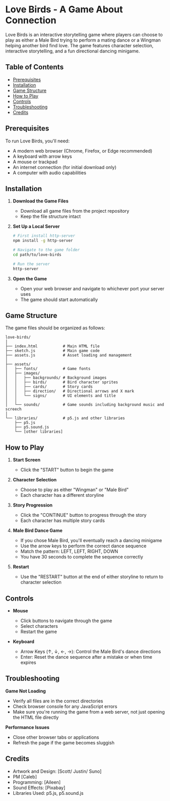 # Love Birds - A Game About Connection

Love Birds is an interactive storytelling game where players can choose to play as either a Male Bird trying to perform a mating dance or a Wingman helping another bird find love. The game features character selection, interactive storytelling, and a fun directional dancing minigame.

## Table of Contents
- [Prerequisites](#prerequisites)
- [Installation](#installation)
- [Game Structure](#game-structure)
- [How to Play](#how-to-play)
- [Controls](#controls)
- [Troubleshooting](#troubleshooting)
- [Credits](#credits)

## Prerequisites

To run Love Birds, you'll need:

- A modern web browser (Chrome, Firefox, or Edge recommended)
- A keyboard with arrow keys
- A mouse or trackpad
- An internet connection (for initial download only)
- A computer with audio capabilities

## Installation

1. **Download the Game Files**
   - Download all game files from the project repository
   - Keep the file structure intact

2. **Set Up a Local Server** 
   

   ```bash
   # First install http-server
   npm install -g http-server

   # Navigate to the game folder
   cd path/to/love-birds

   # Run the server
   http-server
   ```

3. **Open the Game**
   - Open your web browser and navigate to whichever port your server uses
   - The game should start automatically

## Game Structure

The game files should be organized as follows:

```
love-birds/
│
├── index.html           # Main HTML file
├── sketch.js            # Main game code
├── assets.js            # Asset loading and management
│
├── assets/
│   ├── fonts/           # Game fonts
│   ├── images/
│   │   ├── backgrounds/ # Background images
│   │   ├── birds/       # Bird character sprites
│   │   ├── cards/       # Story cards
│   │   ├── direction/   # Directional arrows and X mark
│   │   └── signs/       # UI elements and title
│   │
│   └── sounds/          # Game sounds including background music and screech
│
└── libraries/           # p5.js and other libraries
    ├── p5.js
    ├── p5.sound.js
    └── [other libraries]
```

## How to Play

1. **Start Screen**
   - Click the "START" button to begin the game

2. **Character Selection**
   - Choose to play as either "Wingman" or "Male Bird"
   - Each character has a different storyline

3. **Story Progression**
   - Click the "CONTINUE" button to progress through the story
   - Each character has multiple story cards

4. **Male Bird Dance Game**
   - If you chose Male Bird, you'll eventually reach a dancing minigame
   - Use the arrow keys to perform the correct dance sequence
   - Match the pattern: LEFT, LEFT, RIGHT, DOWN
   - You have 30 seconds to complete the sequence correctly

5. **Restart**
   - Use the "RESTART" button at the end of either storyline to return to character selection

## Controls

- **Mouse**
  - Click buttons to navigate through the game
  - Select characters
  - Restart the game

- **Keyboard**
  - Arrow Keys (↑, ↓, ←, →): Control the Male Bird's dance directions
  - Enter: Reset the dance sequence after a mistake or when time expires

## Troubleshooting

**Game Not Loading**
- Verify all files are in the correct directories
- Check browser console for any JavaScript errors
- Make sure you're running the game from a web server, not just opening the HTML file directly

**Performance Issues**
- Close other browser tabs or applications
- Refresh the page if the game becomes sluggish

## Credits

- Artwork and Design: [Scott/ Justin/ Suno]
- PM [Caleb]
- Programming: [Aileen]
- Sound Effects: [Pixabay]
- Libraries Used: p5.js, p5.sound.js
